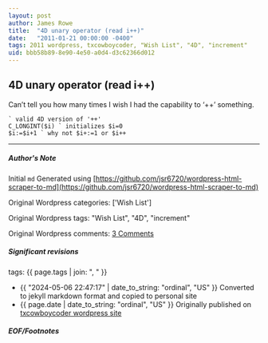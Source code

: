 ```yaml
---
layout: post
author: James Rowe
title:  "4D unary operator (read i++)"
date:   "2011-01-21 00:00:00 -0400"
tags: 2011 wordpress, txcowboycoder, "Wish List", "4D", "increment"
uid: bbb58b89-8e90-4e50-a0d4-d3c62366d012
---
```



## 4D unary operator (read i++)


Can’t tell you how many times I wish I had the capability to ‘++’ something.



```
` valid 4D version of '++'
C_LONGINT($i) ` initializes $i=0
$i:=$i+1 ` why not $i+:=1 or $i++

```



---

##### Author's Note

Initial `md` Generated using [https://github.com/jsr6720/wordpress-html-scraper-to-md](https://github.com/jsr6720/wordpress-html-scraper-to-md)

Original Wordpress categories: ['Wish List']

Original Wordpress tags: "Wish List", "4D", "increment"

Original Wordpress comments: <a href="https://txcowboycoder.wordpress.com/2011/01/21/4d-unary-operator-read-i/#comments">3 Comments</a>

##### Significant revisions

tags: {{ page.tags | join: ", " }} <!-- todo move this somewhere -->

- {{ "2024-05-06 22:47:17" | date_to_string: "ordinal", "US" }} Converted to jekyll markdown format and copied to personal site
- {{ page.date | date_to_string: "ordinal", "US" }} Originally published on [txcowboycoder wordpress site](https://txcowboycoder.wordpress.com/2011/01/21/4d-unary-operator-read-i/)

##### EOF/Footnotes

